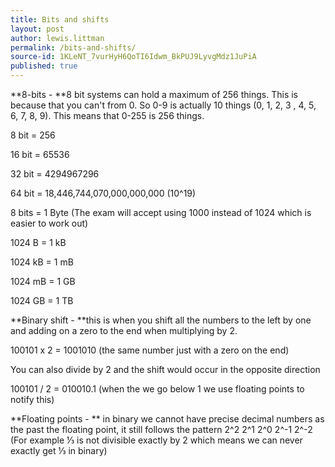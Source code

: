 ```yaml
---
title: Bits and shifts
layout: post
author: lewis.littman
permalink: /bits-and-shifts/
source-id: 1KLeNT_7vurHyH6QoTI6Idwm_BkPUJ9LyvgMdz1JuPiA
published: true
---
```

**8-bits - **8 bit systems can hold a maximum of 256 things. This is because that you can't from 0. So 0-9 is actually 10 things (0, 1, 2, 3 , 4, 5, 6, 7, 8, 9). This means that 0-255 is 256 things.

8 bit = 256

16 bit = 65536

32 bit = 4294967296 

64 bit = 18,446,744,070,000,000,000 (10^19)

8 bits = 1 Byte           (The exam will accept using 1000 instead of 1024 which is easier to work out) 

1024 B = 1 kB

1024 kB = 1 mB

1024 mB = 1 GB

1024 GB = 1 TB

**Binary shift - **this is when you shift all the numbers to the left by one and adding on a zero to the end when multiplying by 2.

100101 x 2 = 1001010 (the same number just with a zero on the end)

You can also divide by 2 and the shift would occur in the opposite direction

100101 / 2 = 010010.1 (when the we go below 1 we use floating points to notify this)

**Floating points - ** in binary we cannot have precise decimal numbers as the past the floating point, it still follows the pattern 2^2 2^1 2^0 2^-1 2^-2 (For example ⅓ is not divisible exactly by 2 which means we can never exactly get ⅓ in binary)

